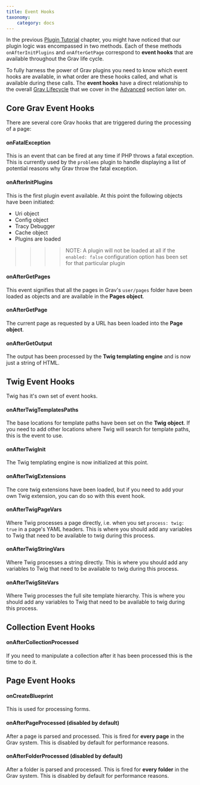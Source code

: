 ```yaml
---
title: Event Hooks
taxonomy:
    category: docs
---
```


In the previous [Plugin Tutorial][plugintutorial] chapter, you might have noticed that our plugin logic was encompassed in two methods.  Each of these methods `onAfterInitPlugins` and `onAfterGetPage` correspond to **event hooks** that are available throughout the Grav life cycle.

To fully harness the power of Grav plugins you need to know which event hooks are available, in what order are these hooks called, and what is available during these calls.  The **event hooks** have a direct relationship to the overall [Grav Lifecycle][lifecycle] that we cover in the [Advanced][advanced] section later on.

## Core Grav Event Hooks

There are several core Grav hooks that are triggered during the processing of a page:

#### onFatalException

This is an event that can be fired at any time if PHP throws a fatal exception. This is currently used by the `problems` plugin to handle displaying a list of potential reasons why Grav throw the fatal exception.

#### onAfterInitPlugins

This is the first plugin event available. At this point the following objects have been initiated:

* Uri object
* Config object
* Tracy Debugger 
* Cache object
* Plugins are loaded

>>>> NOTE: A plugin will not be loaded at all if the `enabled: false` configuration option has been set for that particular plugin

#### onAfterGetPages

This event signifies that all the pages in Grav's `user/pages` folder have been loaded as objects and are available in the **Pages object**.

#### onAfterGetPage 

The current page as requested by a URL has been loaded into the **Page object**.

#### onAfterGetOutput

The output has been processed by the **Twig templating engine** and is now just a string of HTML.  


## Twig Event Hooks

Twig has it's own set of event hooks.

#### onAfterTwigTemplatesPaths

The base locations for template paths have been set on the **Twig object**.  If you need to add other locations where Twig will search for template paths, this is the event to use.

#### onAfterTwigInit

The Twig templating engine is now initialized at this point.

#### onAfterTwigExtensions

The core twig extensions have been loaded, but if you need to add your own Twig extension, you can do so with this event hook.

#### onAfterTwigPageVars

Where Twig processes a page directly, i.e. when you set `process: twig: true` in a page's YAML headers. This is where you should add any variables to Twig that need to be available to twig during this process.

#### onAfterTwigStringVars

Where Twig processes a string directly. This is where you should add any variables to Twig that need to be available to twig during this process.

#### onAfterTwigSiteVars

Where Twig processes the full site template hierarchy.  This is where you should add any variables to Twig that need to be available to twig during this process.

## Collection Event Hooks

#### onAfterCollectionProcessed

If you need to manipulate a collection after it has been processed this is the time to do it.

## Page Event Hooks

#### onCreateBlueprint

This is used for processing forms.

#### onAfterPageProcessed (disabled by default)

After a page is parsed and processed.  This is fired for **every page** in the Grav system.  This is disabled by default for performance reasons.

#### onAfterFolderProcessed (disabled by default)

After a folder is parsed and processed.  This is fired for **every folder** in the Grav system.  This is disabled by default for performance reasons.

[plugintutorial]: plugin-tutorial
[lifecycle]: ../advanced/grav-lifecycle
[advanced]: ../advanced